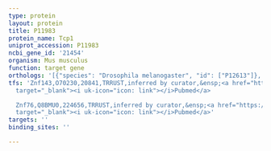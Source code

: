 ```yaml
---
type: protein
layout: protein
title: P11983
protein_name: Tcp1
uniprot_accession: P11983
ncbi_gene_id: '21454'
organism: Mus musculus
function: target gene
orthologs: '[{"species": "Drosophila melanogaster", "id": ["P12613"]}, {"species": "Caenorhabditis elegans", "id": ["P41988"]}, {"species": "Homo sapiens", "id": ["P17987"]}, {"species": "Rattus norvegicus", "id": ["P28480"]}, {"species": "Saccharomyces cerevisiae", "id": ["<a href=\"/protein/p12612\">P12612</a>"]}]'
tfs: 'Znf143,O70230,20841,TRRUST,inferred by curator,&ensp;<a href="https://www.ncbi.nlm.nih.gov/pubmed/?term=10893243%5Buid%5D+OR+29087512%5Buid%5D"
  target="_blank"><i uk-icon="icon: link"></i>Pubmed</a>

  Znf76,Q8BMU0,224656,TRRUST,inferred by curator,&ensp;<a href="https://www.ncbi.nlm.nih.gov/pubmed/?term=10893243%5Buid%5D+OR+29087512%5Buid%5D"
  target="_blank"><i uk-icon="icon: link"></i>Pubmed</a>'
targets: ''
binding_sites: ''

---
```

